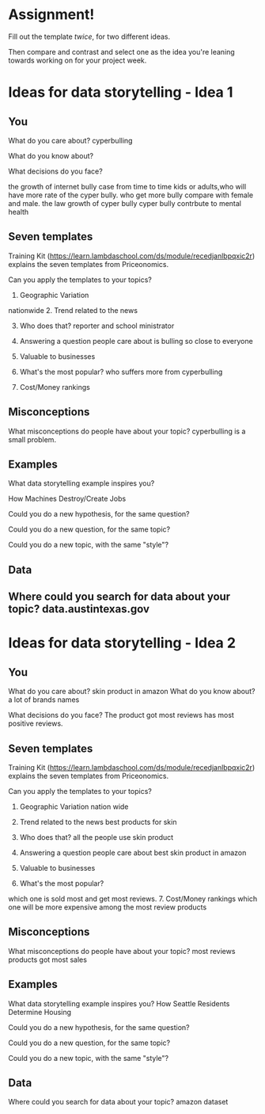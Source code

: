 # Assignment!

Fill out the template *twice*, for two different ideas.

Then compare and contrast and select one as the idea you're leaning towards
working on for your project week.


# Ideas for data storytelling - Idea 1

## You

What do you care about?
cyperbulling

What do you know about?


What decisions do you face?


the growth of internet bully case from time to time
kids or adults,who will have more rate of the cyper bully.
who get more bully compare with female and male.
the law growth of cyper bully
cyper bully contrbute to mental health


## Seven templates

Training Kit (https://learn.lambdaschool.com/ds/module/recedjanlbpqxic2r) explains the seven templates from Priceonomics.

Can you apply the templates to your topics? 

1. Geographic Variation

nationwide
2. Trend related to the news
  

3. Who does that?
reporter and school ministrator 

4. Answering a question people care about
is bulling so close to everyone

5. Valuable to businesses


6. What's the most popular?
who suffers more from cyperbulling

7. Cost/Money rankings


## Misconceptions

What misconceptions do people have about your topic?
cyperbulling is a small problem.

## Examples

What data storytelling example inspires you?

How Machines Destroy/Create Jobs

Could you do a new hypothesis, for the same question?


Could you do a new question, for the same topic?


Could you do a new topic, with the same "style"?


## Data

Where could you search for data about your topic?
data.austintexas.gov
---

# Ideas for data storytelling - Idea 2

## You

What do you care about?
skin product in amazon
What do you know about?
a lot of brands names

What decisions do you face?
The product got most reviews has most positive reviews.

## Seven templates

Training Kit (https://learn.lambdaschool.com/ds/module/recedjanlbpqxic2r) explains the seven templates from Priceonomics.

Can you apply the templates to your topics? 

1. Geographic Variation
nation wide

2. Trend related to the news
best products for skin
3. Who does that?
all the people use skin product

4. Answering a question people care about
best skin product in amazon 

5. Valuable to businesses


6. What's the most popular?

which one is sold most and get most reviews.
7. Cost/Money rankings
which one will be more expensive among the most review products

## Misconceptions

What misconceptions do people have about your topic?
most reviews products got most sales

## Examples

What data storytelling example inspires you?
How Seattle Residents Determine Housing

Could you do a new hypothesis, for the same question?


Could you do a new question, for the same topic?


Could you do a new topic, with the same "style"?


## Data

Where could you search for data about your topic?
amazon dataset
